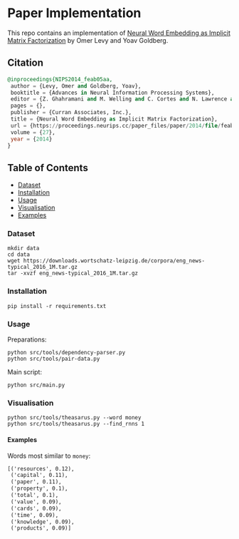 # Paper Implementation

This repo contains an implementation of [Neural Word Embedding as Implicit Matrix Factorization](https://papers.nips.cc/paper_files/paper/2014/hash/feab05aa91085b7a8012516bc3533958-Abstract.html) by Omer Levy and Yoav Goldberg.


## Citation

```sql
@inproceedings{NIPS2014_feab05aa,
 author = {Levy, Omer and Goldberg, Yoav},
 booktitle = {Advances in Neural Information Processing Systems},
 editor = {Z. Ghahramani and M. Welling and C. Cortes and N. Lawrence and K.Q. Weinberger},
 pages = {},
 publisher = {Curran Associates, Inc.},
 title = {Neural Word Embedding as Implicit Matrix Factorization},
 url = {https://proceedings.neurips.cc/paper_files/paper/2014/file/feab05aa91085b7a8012516bc3533958-Paper.pdf},
 volume = {27},
 year = {2014}
}
```
## Table of Contents

- [Dataset](#dataset)
- [Installation](#installation)
- [Usage](#usage)
- [Visualisation](#visualisation)
- [Examples](#examples)


### Dataset

```
mkdir data
cd data
wget https://downloads.wortschatz-leipzig.de/corpora/eng_news-typical_2016_1M.tar.gz 
tar -xvzf eng_news-typical_2016_1M.tar.gz
```

### Installation

```
pip install -r requirements.txt
```

### Usage

Preparations:

```
python src/tools/dependency-parser.py
python src/tools/pair-data.py
```

Main script:

```
python src/main.py
```

### Visualisation

```
python src/tools/theasarus.py --word money
python src/tools/theasarus.py --find_rnns 1
```

#### Examples

Words most similar to `money`:

```txt
[('resources', 0.12),
 ('capital', 0.11),
 ('paper', 0.11),
 ('property', 0.1),
 ('total', 0.1),
 ('value', 0.09),
 ('cards', 0.09),
 ('time', 0.09),
 ('knowledge', 0.09),
 ('products', 0.09)]
```